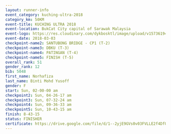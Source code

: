 ```yaml
--- 
layout: runner-info 
event_category: kuching-ultra-2018 
category_km: 50KM 
event-title: KUCHING ULTRA 2018 
event-location: BukCat City capital of Sarawak Malaysia 
event-logo: https://res.cloudinary.com/dykbosktl/image/upload/v1573619473/Logo/kuching-ultra-2018-logo_tlpvm5.png 
event-date: 2018-03-03 
checkpoint-name2: SANTUBONG BRIDGE - CP1 (T-2) 
checkpoint-name3: DBKU (T-3) 
checkpoint-name4: PATINGAN (T-4) 
checkpoint-name5: FINISH (T-5) 
overall_rank: 51
gender_rank: 12
bib: 5048
first_name: Norhafiza
last_name: Binti Mohd Yusoff
gender: F
start: Sun, 02-00-00 am
checkpoint2: Sun, 04-26-17 am
checkpoint3: Sun, 07-32-24 am
checkpoint4: Sun, 09-36-33 am
checkpoint5: Sun, 10-43-15 am
finish: 8-43-15
status: FINISHER
certificate: https://drive.google.com/file/d/1--2yjE9GVs0v03FVLLE2f4DfUMAMQ/view?usp=sharing","CERTIFICATE")
--- 
```

